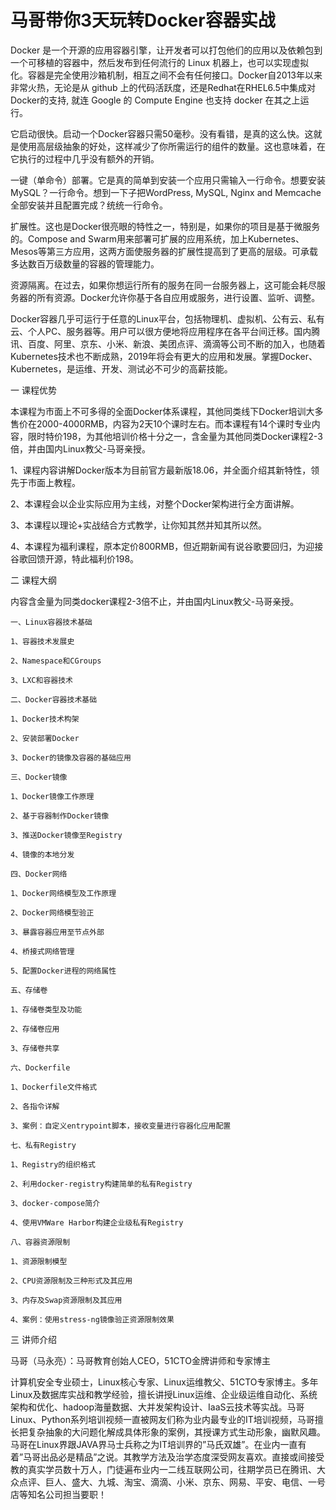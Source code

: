 # 马哥带你3天玩转Docker容器实战

Docker 是一个开源的应用容器引擎，让开发者可以打包他们的应用以及依赖包到一个可移植的容器中，然后发布到任何流行的 Linux 机器上，也可以实现虚拟化。容器是完全使用沙箱机制，相互之间不会有任何接口。Docker自2013年以来非常火热，无论是从 github 上的代码活跃度，还是Redhat在RHEL6.5中集成对Docker的支持, 就连 Google 的 Compute Engine 也支持 docker 在其之上运行。

它启动很快。启动一个Docker容器只需50毫秒。没有看错，是真的这么快。这就是使用高层级抽象的好处，这样减少了你所需运行的组件的数量。这也意味着，在它执行的过程中几乎没有额外的开销。

一键（单命令）部署。它是真的简单到安装一个应用只需输入一行命令。想要安装MySQL？一行命令。想到一下子把WordPress, MySQL, Nginx and Memcache全部安装并且配置完成？统统一行命令。

扩展性。这也是Docker很亮眼的特性之一，特别是，如果你的项目是基于微服务的。Compose and Swarm用来部署可扩展的应用系统，加上Kubernetes、Mesos等第三方应用，这两方面使服务器的扩展性提高到了更高的层级。可承载多达数百万级数量的容器的管理能力。

资源隔离。在过去，如果你想运行所有的服务在同一台服务器上，这可能会耗尽服务器的所有资源。Docker允许你基于各自应用或服务，进行设置、监听、调整。

Docker容器几乎可运行于任意的Linux平台，包括物理机、虚拟机、公有云、私有云、个人PC、服务器等。用户可以很方便地将应用程序在各平台间迁移。国内腾讯、百度、阿里、京东、小米、新浪、美团点评、滴滴等公司不断的加入，也随着Kubernetes技术也不断成熟，2019年将会有更大的应用和发展。掌握Docker、Kubernetes，是运维、开发、测试必不可少的高薪技能。


一   课程优势

本课程为市面上不可多得的全面Docker体系课程，其他同类线下Docker培训大多售价在2000-4000RMB，内容为2天10个课时左右。而本课程有14个课时专业内容，限时特价198，为其他培训价格十分之一，含金量为其他同类Docker课程2-3倍，并由国内Linux教父-马哥亲授。

1、课程内容讲解Docker版本为目前官方最新版18.06，并全面介绍其新特性，领先于市面上教程。

2、本课程会以企业实际应用为主线，对整个Docker架构进行全方面讲解。

3、本课程以理论+实战结合方式教学，让你知其然并知其所以然。

4、本课程为福利课程，原本定价800RMB，但近期新闻有说谷歌要回归，为迎接谷歌回馈开源，特此福利价198。



二   课程大纲

内容含金量为同类docker课程2-3倍不止，并由国内Linux教父-马哥亲授。
```
一、Linux容器技术基础

1、容器技术发展史

2、Namespace和CGroups

3、LXC和容器技术

二、Docker容器技术基础

1、Docker技术构架

2、安装部署Docker

3、Docker的镜像及容器的基础应用

三、Docker镜像

1、Docker镜像工作原理

2、基于容器制作Docker镜像

3、推送Docker镜像至Registry

4、镜像的本地分发

四、Docker网络

1、Docker网络模型及工作原理

2、Docker网络模型验正

3、暴露容器应用至节点外部

4、桥接式网络管理

5、配置Docker进程的网络属性

五、存储卷

1、存储卷类型及功能

2、存储卷应用

3、存储卷共享

六、Dockerfile

1、Dockerfile文件格式

2、各指令详解

3、案例：自定义entrypoint脚本，接收变量进行容器化应用配置

七、私有Registry

1、Registry的组织格式

2、利用docker-registry构建简单的私有Registry

3、docker-compose简介

4、使用VMWare Harbor构建企业级私有Registry

八、容器资源限制

1、资源限制模型

2、CPU资源限制及三种形式及其应用

3、内存及Swap资源限制及其应用

4、案例：使用stress-ng镜像验正资源限制效果
```


三   讲师介绍

马哥（马永亮）：马哥教育创始人CEO，51CTO金牌讲师和专家博主

计算机安全专业硕士，Linux核心专家、Linux运维教父、51CTO专家博主。多年Linux及数据库实战和教学经验，擅长讲授Linux运维、企业级运维自动化、系统架构和优化、hadoop海量数据、大并发架构设计、IaaS云技术等实战。马哥Linux、Python系列培训视频一直被网友们称为业内最专业的IT培训视频，马哥擅长把复杂抽象的大问题化解成具体形象的案例，其授课方式生动形象，幽默风趣。马哥在Linux界跟JAVA界马士兵称之为IT培训界的”马氏双雄”。在业内一直有着”马哥出品必是精品”之说。其教学方法及治学态度深受网友喜欢。直接或间接受教的真实学员数十万人，门徒遍布业内一二线互联网公司，往期学员已在腾讯、大众点评、巨人、盛大、九城、淘宝、滴滴、小米、京东、网易、平安、电信、一号店等知名公司担当要职！
